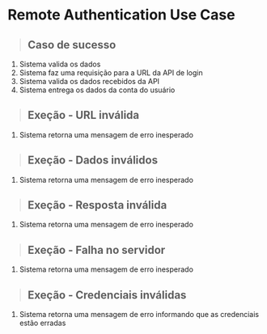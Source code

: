 # Remote Authentication Use Case

> ## Caso de sucesso
1. Sistema valida os dados
2. Sistema faz uma requisição para a URL da API de login
3. Sistema valida os dados recebidos da API
4. Sistema entrega os dados da conta do usuário

> ## Exeção - URL inválida
1. Sistema retorna uma mensagem de erro inesperado

> ## Exeção - Dados inválidos
1. Sistema retorna uma mensagem de erro inesperado

> ## Exeção - Resposta inválida
1. Sistema retorna uma mensagem de erro inesperado

> ## Exeção - Falha no servidor
1. Sistema retorna uma mensagem de erro inesperado

> ## Exeção - Credenciais inválidas
1. Sistema retorna uma mensagem de erro informando que as credenciais estão erradas
